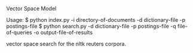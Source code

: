 Vector Space Model

Usage: 
$ python index.py -i directory-of-documents -d dictionary-file -p postings-file
$ python search.py -d dictionary-file -p postings-file -q file-of-queries -o output-file-of-results

vector space search for the nltk reuters corpora. 